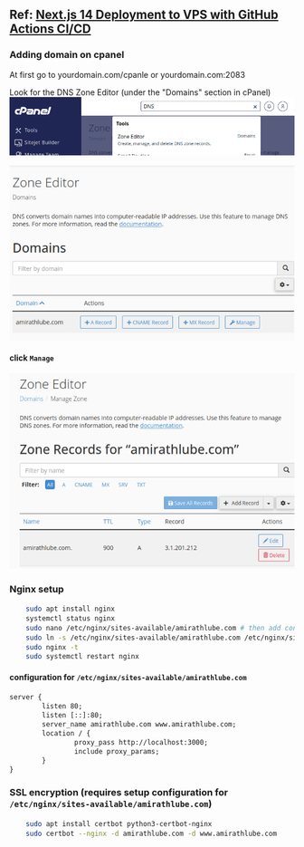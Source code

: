 ## Ref: [Next.js 14 Deployment to VPS with GitHub Actions CI/CD](https://www.youtube.com/watch?v=fkzpywlJcMA)

### Adding domain on cpanel
At first go to yourdomain.com/cpanle or yourdomain.com:2083

Look for the DNS Zone Editor (under the "Domains" section in cPanel)
![alt text](images/image.png)

![alt text](images/image-1.png)

#### click `Manage`
![alt text](images/image-2.png)

### Nginx setup

```sh
    sudo apt install nginx
    systemctl status nginx
    sudo nano /etc/nginx/sites-available/amirathlube.com # then add configuration
    sudo ln -s /etc/nginx/sites-available/amirathlube.com /etc/nginx/sites-enabled/
    sudo nginx -t
    sudo systemctl restart nginx
```

#### configuration for `/etc/nginx/sites-available/amirathlube.com`
```text
server {
        listen 80;
        listen [::]:80;
        server_name amirathlube.com www.amirathlube.com;
        location / {
                proxy_pass http://localhost:3000;
                include proxy_params;
        }
}
```

### SSL encryption (requires setup configuration for `/etc/nginx/sites-available/amirathlube.com`)

```sh
    sudo apt install certbot python3-certbot-nginx
    sudo certbot --nginx -d amirathlube.com -d www.amirathlube.com
```

